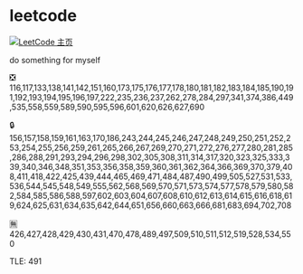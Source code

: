 # leetcode
[![LeetCode 主页](https://img.shields.io/badge/LeetCode-0x5010-blue.svg)](https://leetcode.com/0x5010/)

do something for myself

:negative_squared_cross_mark: 116,117,133,138,141,142,151,160,173,175,176,177,178,180,181,182,183,184,185,190,191,192,193,194,195,196,197,222,235,236,237,262,278,284,297,341,374,386,449,535,558,559,589,590,595,596,601,620,626,627,690

:lock: 156,157,158,159,161,163,170,186,243,244,245,246,247,248,249,250,251,252,253,254,255,256,259,261,265,266,267,269,270,271,272,276,277,280,281,285,286,288,291,293,294,296,298,302,305,308,311,314,317,320,323,325,333,339,340,346,348,351,353,356,358,359,360,361,362,364,366,369,370,379,408,411,418,422,425,439,444,465,469,471,484,487,490,499,505,527,531,533,536,544,545,548,549,555,562,568,569,570,571,573,574,577,578,579,580,582,584,585,586,588,597,602,603,604,607,608,610,612,613,614,615,616,618,619,624,625,631,634,635,642,644,651,656,660,663,666,681,683,694,702,708

:u7121: 426,427,428,429,430,431,470,478,489,497,509,510,511,512,519,528,534,550

TLE: 491